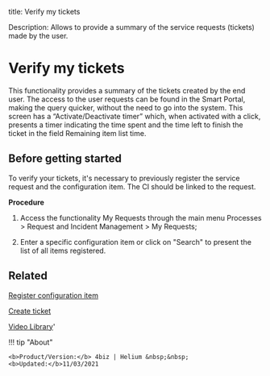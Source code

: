title: Verify my tickets

Description: Allows to provide a summary of the service requests (tickets) made by the user.

# Verify my tickets

This functionality provides a summary of the tickets created by the end user. The access to the user requests can be found in the Smart Portal, making the query quicker, without the need to go into the system. This screen has a “Activate/Deactivate timer” which, when activated with a click, presents a timer indicating the time spent and the time left to finish the ticket in the field Remaining item list time.

## Before getting started

To verify your tickets, it's necessary to previously register the service request and the configuration item. The CI should be linked to the request.

**Procedure**

1.	Access the functionality My Requests through the main menu Processes > Request and Incident Management > My Requests;

2.	Enter a specific configuration item or click on "Search" to present the list of all items registered.

Related
-----------

[Register configuration item](/en-us/4biz-helium/processes/configuration/use/register-CI.html)

[Create ticket](/en-us/4biz-helium/processes/tickets/use/create-ticket.html)

<i class='fa fa-youtube-play  fa-2x' style='color:#97ce17;vertical-align: middle;'> </i> [Video Library](https://www.youtube.com/playlist?list=PLB5qK2uzf2RNrJnhiXj3dbmgsm9-quhfz)'

!!! tip "About"

    <b>Product/Version:</b> 4biz | Helium &nbsp;&nbsp;
    <b>Updated:</b>11/03/2021

